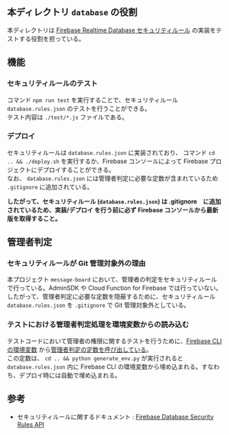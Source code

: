 ## 本ディレクトリ `database` の役割
本ディレクトリは [Firebase Realtime Database セキュリティルール](https://firebase.google.com/docs/database/security) の実装をテストする役割を担っている。  


## 機能

### セキュリティルールのテスト
コマンド `npm run test` を実行することで、セキュリティルール `database.rules.json` のテストを行うことができる。  
テスト内容は `./test/*.js` ファイルである。

### デプロイ
セキュリティルールは `database.rules.json` に実装されており、
コマンド `cd .. && ./deploy.sh` を実行するか、Firebase コンソールによって Firebase プロジェクトにデプロイすることができる。  
なお、 `database.rules.json` には管理者判定に必要な定数が含まれているため `.gitignore` に追加されている。

**したがって、セキュリティルール (`database.rules.json`) は .gitignore　に追加されているため、実装/デプロイ を行う前に必ず Firebase コンソールから最新版を取得すること。**


## 管理者判定

### セキュリティルールが Git 管理対象外の理由
本プロジェクト `message-board` において、管理者の判定をセキュリティルールで行っている。AdminSDK や Cloud Function for Firebase では行っていない。  
したがって、管理者判定に必要な定数を隠蔽するために、セキュリティルール `database.rules.json` を `.gitignore` で Git 管理対象外としている。  

### テストにおける管理者判定処理を環境変数からの読み込む
テストコードにおいて管理者の権限に関するテストを行うために、[Firebase CLI の環境変数](https://firebase.google.com/docs/functions/config-env) から[管理者判定の定数を呼び出している](https://github.com/okutan0x7CC/message-board/blob/master/database/test/database.rules.test.js#L17-L23)。   
この定数は、 `cd .. && python generate_env.py` が実行されると `database.rules.json` 内に Firebase CLI の環境変数から埋め込まれる。すなわち、デプロイ時には自動で埋め込まれる。


## 参考

- セキュリティルールに関するドキュメント : [Firebase Database Security Rules API](https://firebase.google.com/docs/reference/security/database)
